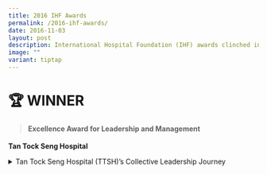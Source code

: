 ```yaml
---
title: 2016 IHF Awards
permalink: /2016-ihf-awards/
date: 2016-11-03
layout: post
description: International Hospital Foundation (IHF) awards clinched in 2016.
image: ""
variant: tiptap
---
```

<h1><strong>🏆 WINNER</strong></h1>
<blockquote>
<h4>Excellence Award for Leadership and Management</h4>
</blockquote>
<p><strong>Tan Tock Seng Hospital</strong>
</p>
<div data-type="detailGroup" class="isomer-accordion-group isomer-accordion isomer-accordion-white">
<details class="isomer-details">
<summary>Tan Tock Seng Hospital (TTSH)’s Collective Leadership Journey</summary>
<div data-type="detailsContent" class="isomer-details-content">
<p>Note: Project details to be updated.</p>
</div>
</details>
</div>
<p></p>
